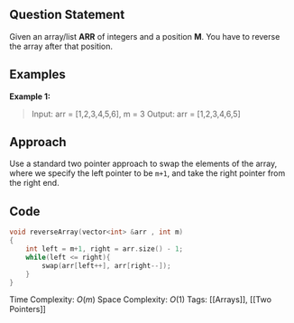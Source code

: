 ## Question Statement

Given an array/list **ARR** of integers and a position **M**. You have to reverse the array after that position.

## Examples

**Example 1:**
> Input: arr = [1,2,3,4,5,6], m = 3
> Output: arr = [1,2,3,4,6,5]

## Approach

Use a standard two pointer approach to swap the elements of the array, where we specify the left pointer to be `m+1`, and take the right pointer from the right end.

## Code
```cpp
void reverseArray(vector<int> &arr , int m)
{
	int left = m+1, right = arr.size() - 1;
	while(left <= right){
		swap(arr[left++], arr[right--]);
	}
}
```

Time Complexity: $O(m)$
Space Complexity: $O(1)$
Tags: [[Arrays]], [[Two Pointers]]